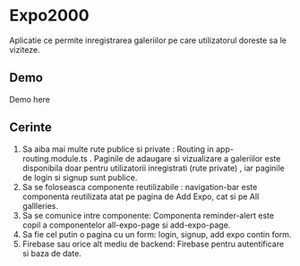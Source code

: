 # Expo2000

Aplicatie ce permite inregistrarea galeriilor pe care utilizatorul doreste sa le viziteze.

## Demo

Demo here

## Cerinte

1. Sa aiba mai multe rute publice si private : Routing in app-routing.module.ts . Paginile de adaugare si vizualizare a galeriilor este disponibila doar pentru utilizatorii inregistrati (rute private) , iar paginile de login si signup sunt publice.
2. Sa se foloseasca componente reutilizabile : navigation-bar este componenta reutilizata atat pe pagina de Add Expo, cat si pe All gallleries.
3. Sa se comunice intre componente: Componenta reminder-alert este copil a componentelor all-expo-page si add-expo-page.
4. Sa fie cel putin o pagina cu un form: login, signup, add expo contin form.
5. Firebase sau orice alt mediu de backend: Firebase pentru autentificare si baza de date.
